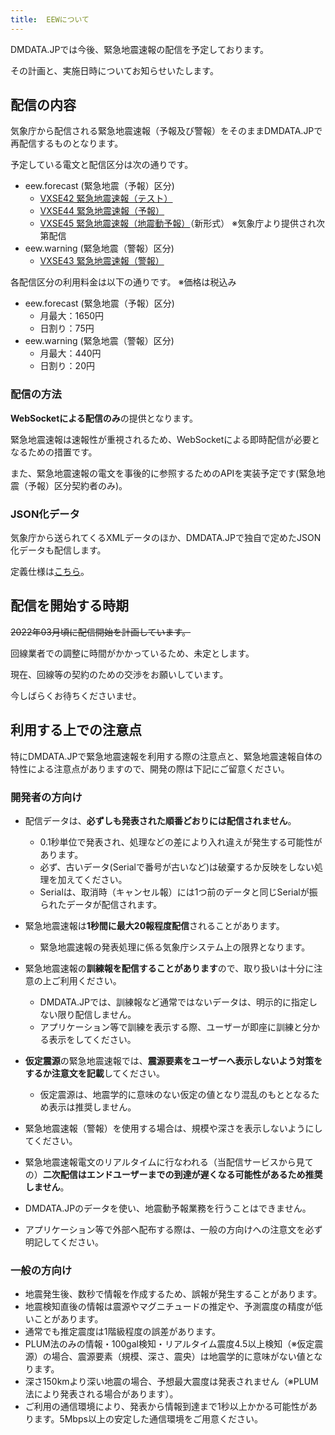 ```yaml
---
title:  EEWについて
---
```


DMDATA.JPでは今後、緊急地震速報の配信を予定しております。

その計画と、実施日時についてお知らせいたします。

## 配信の内容

気象庁から配信される緊急地震速報（予報及び警報）をそのままDMDATA.JPで再配信するものとなります。

予定している電文と配信区分は次の通りです。

* eew.forecast (緊急地震（予報）区分)
  * [VXSE42 緊急地震速報（テスト）](/docs/telegrams/ew09010)
  * [VXSE44 緊急地震速報（予報）](/docs/telegrams/ew09030)
  * [VXSE45 緊急地震速報（地震動予報）](/docs/telegrams/ew09040)（新形式） ※気象庁より提供され次第配信
* eew.warning (緊急地震（警報）区分)
  * [VXSE43 緊急地震速報（警報）](/docs/telegrams/ew09020)

各配信区分の利用料金は以下の通りです。 ※価格は税込み

* eew.forecast (緊急地震（予報）区分)
  * 月最大：1650円
  * 日割り：75円
* eew.warning (緊急地震（警報）区分)
  * 月最大：440円
  * 日割り：20円

### 配信の方法

**WebSocketによる配信のみ**の提供となります。

緊急地震速報は速報性が重視されるため、WebSocketによる即時配信が必要となるための措置です。

また、緊急地震速報の電文を事後的に参照するためのAPIを実装予定です(緊急地震（予報）区分契約者のみ)。

### JSON化データ

気象庁から送られてくるXMLデータのほか、DMDATA.JPで独自で定めたJSON化データも配信します。

定義仕様は[こちら](/docs/reference/conversion/json/schema/eew-information.md)。

## 配信を開始する時期

~~2022年03月頃に配信開始を計画しています。~~

回線業者での調整に時間がかかっているため、未定とします。


現在、回線等の契約のための交渉をお願いしています。

今しばらくお待ちくださいませ。

## 利用する上での注意点

特にDMDATA.JPで緊急地震速報を利用する際の注意点と、緊急地震速報自体の特性による注意点がありますので、開発の際は下記にご留意ください。

### 開発者の方向け

* 配信データは、**必ずしも発表された順番どおりには配信されません**。
  * 0.1秒単位で発表され、処理などの差により入れ違えが発生する可能性があります。
  * 必ず、古いデータ(Serialで番号が古いなど)は破棄するか反映をしない処理を加えてください。
  * Serialは、取消時（キャンセル報）には1つ前のデータと同じSerialが振られたデータが配信されます。


* 緊急地震速報は**1秒間に最大20報程度配信**されることがあります。
  * 緊急地震速報の発表処理に係る気象庁システム上の限界となります。


* 緊急地震速報の**訓練報を配信することがあります**ので、取り扱いは十分に注意の上ご利用ください。
  * DMDATA.JPでは、訓練報など通常ではないデータは、明示的に指定しない限り配信しません。
  * アプリケーション等で訓練を表示する際、ユーザーが即座に訓練と分かる表示をしてください。


* **仮定震源**の緊急地震速報では、**震源要素をユーザーへ表示しないよう対策をするか注意文を記載**してください。
  * 仮定震源は、地震学的に意味のない仮定の値となり混乱のもととなるため表示は推奨しません。


* 緊急地震速報（警報）を使用する場合は、規模や深さを表示しないようにしてください。
* 緊急地震速報電文のリアルタイムに行なわれる（当配信サービスから見ての）**二次配信はエンドユーザーまでの到達が遅くなる可能性があるため推奨しません**。
* DMDATA.JPのデータを使い、地震動予報業務を行うことはできません。
* アプリケーション等で外部へ配布する際は、一般の方向けへの注意文を必ず明記してください。

### 一般の方向け

* 地震発生後、数秒で情報を作成するため、誤報が発生することがあります。
* 地震検知直後の情報は震源やマグニチュードの推定や、予測震度の精度が低いことがあります。
* 通常でも推定震度は1階級程度の誤差があります。
* PLUM法のみの情報・100gal検知・リアルタイム震度4.5以上検知（※仮定震源）の場合、震源要素（規模、深さ、震央）は地震学的に意味がない値となります。
* 深さ150kmより深い地震の場合、予想最大震度は発表されません（※PLUM法により発表される場合があります）。
* ご利用の通信環境により、発表から情報到達まで1秒以上かかる可能性があります。5Mbps以上の安定した通信環境をご用意ください。
